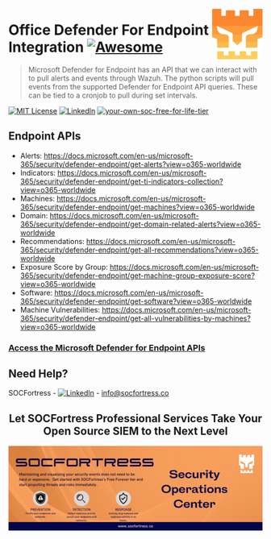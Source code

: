 [<img src="../images/logo_orange.svg" align="right" width="100" height="100" />](https://www.socfortress.co/)

# Office Defender For Endpoint Integration [![Awesome](https://img.shields.io/badge/SOCFortress-Worlds%20First%20Free%20Cloud%20SOC-orange)](https://www.socfortress.co/trial.html)
> Microsoft Defender for Endpoint has an API that we can interact with to pull alerts and events through Wazuh. The python scripts will pull events from the supported Defender for Endpoint API queries. These can be tied to a cronjob to pull during set intervals.

[![MIT License][license-shield]][license-url]
[![LinkedIn][linkedin-shield]][linkedin-url]
[![your-own-soc-free-for-life-tier](https://img.shields.io/badge/Get%20Started-FREE%20FOR%20LIFE%20TIER-orange)](https://www.socfortress.co/trial.html)

## Endpoint APIs
* Alerts: https://docs.microsoft.com/en-us/microsoft-365/security/defender-endpoint/get-alerts?view=o365-worldwide
* Indicators: https://docs.microsoft.com/en-us/microsoft-365/security/defender-endpoint/get-ti-indicators-collection?view=o365-worldwide
* Machines: https://docs.microsoft.com/en-us/microsoft-365/security/defender-endpoint/get-machines?view=o365-worldwide
* Domain: https://docs.microsoft.com/en-us/microsoft-365/security/defender-endpoint/get-domain-related-alerts?view=o365-worldwide
* Recommendations: https://docs.microsoft.com/en-us/microsoft-365/security/defender-endpoint/get-all-recommendations?view=o365-worldwide
* Exposure Score by Group: https://docs.microsoft.com/en-us/microsoft-365/security/defender-endpoint/get-machine-group-exposure-score?view=o365-worldwide
* Software: https://docs.microsoft.com/en-us/microsoft-365/security/defender-endpoint/get-software?view=o365-worldwide
* Machine Vulnerabilities: https://docs.microsoft.com/en-us/microsoft-365/security/defender-endpoint/get-all-vulnerabilities-by-machines?view=o365-worldwide

### [Access the Microsoft Defender for Endpoint APIs](https://docs.microsoft.com/en-us/microsoft-365/security/defender-endpoint/apis-intro?view=o365-worldwide)

<!-- CONTACT -->
## Need Help?

SOCFortress - [![LinkedIn][linkedin-shield]][linkedin-url] - info@socfortress.co

<div align="center">
  <h2 align="center">Let SOCFortress Professional Services Take Your Open Source SIEM to the Next Level</h3>
  <a href="https://www.socfortress.co/contact_form.html">
    <img src="../images/Email%20Banner.png" alt="Banner">
  </a>


</div>

<!-- MARKDOWN LINKS & IMAGES -->
<!-- https://www.markdownguide.org/basic-syntax/#reference-style-links -->
[contributors-shield]: https://img.shields.io/github/contributors/socfortress/Wazuh-Rules
[contributors-url]: https://github.com/socfortress/Wazuh-Rules/graphs/contributors
[forks-shield]: https://img.shields.io/github/forks/socfortress/Wazuh-Rules
[forks-url]: https://github.com/socfortress/Wazuh-Rules/network/members
[stars-shield]: https://img.shields.io/github/stars/socfortress/Wazuh-Rules
[stars-url]: https://github.com/socfortress/Wazuh-Rules/stargazers
[issues-shield]: https://img.shields.io/github/issues/othneildrew/Best-README-Template.svg?style=for-the-badge
[issues-url]: https://github.com/othneildrew/Best-README-Template/issues
[license-shield]: https://img.shields.io/badge/Help%20Desk-Help%20Desk-blue
[license-url]: https://servicedesk.socfortress.co/help/2979687893
[linkedin-shield]: https://img.shields.io/badge/Visit%20Us-www.socfortress.co-orange
[linkedin-url]: https://www.socfortress.co/
[fsecure-shield]: https://img.shields.io/badge/F--Secure-Check%20Them%20Out-blue
[fsecure-url]: https://www.f-secure.com/no/business/solutions/elements-endpoint-protection/computer
